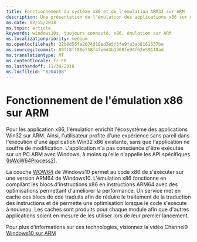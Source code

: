 ```yaml
---
title: Fonctionnement du système x86 et de l'émulation ARM32 sur ARM
description: Une présentation de l'émulation des applications x86 sur ARM.
ms.date: 02/15/2018
ms.topic: article
keywords: windows10s, toujours connecté, x86, émulation sur ARM
ms.localizationpriority: medium
ms.openlocfilehash: 22b8d55fa2074d18ed3e5f3fe9fa3ab8161637be
ms.sourcegitcommit: 89ff8ff88ef58f4fe6d3b1368fe94f62e59118ad
ms.translationtype: MT
ms.contentlocale: fr-FR
ms.lasthandoff: 11/30/2018
ms.locfileid: "8204188"
---
```

# <a name="how-x86-emulation-works-on-arm"></a>Fonctionnement de l'émulation x86 sur ARM
Pour les application x86, l'émulation enrichit l'écosystème des applications Win32 sur ARM. Ainsi, l'utilisateur profite d'une expérience sans pareil dans l'exécution d'une application Win32 x86 existante, sans que l'application ne souffre de modification. L'application n'a pas conscience d'être exécutée sur un PC ARM avec Windows, à moins qu'elle n'appelle les API spécifiques ([IsWoW64Process2](https://msdn.microsoft.com/en-us/library/windows/desktop/mt804318.aspx)).

La couche [WOW64](https://msdn.microsoft.com/en-us/library/windows/desktop/aa384249(v=vs.85).aspx) de Windows10 permet au code x86 de s'exécuter sur une version ARM64 de Windows10. L'émulation x86 fonctionne en compilant les blocs d'instructions x86 en instructions ARM64 avec des optimisations permettant d'améliorer la performance. Un service met en cache ces blocs de cde traduits afin de réduire le traitement de la traduction des instructions et de permette une optimisation lorsque le code s'exécute à nouveau. Les caches sont produits pour chaque module afin que d'autres applications soient en mesure de les utiliser lors de leur premier lancement. 

Pour plus d’informations sur ces technologies, visionnez la vidéo Channel9 [Windows10 sur ARM](https://channel9.msdn.com/Events/Build/2017/P4171) 